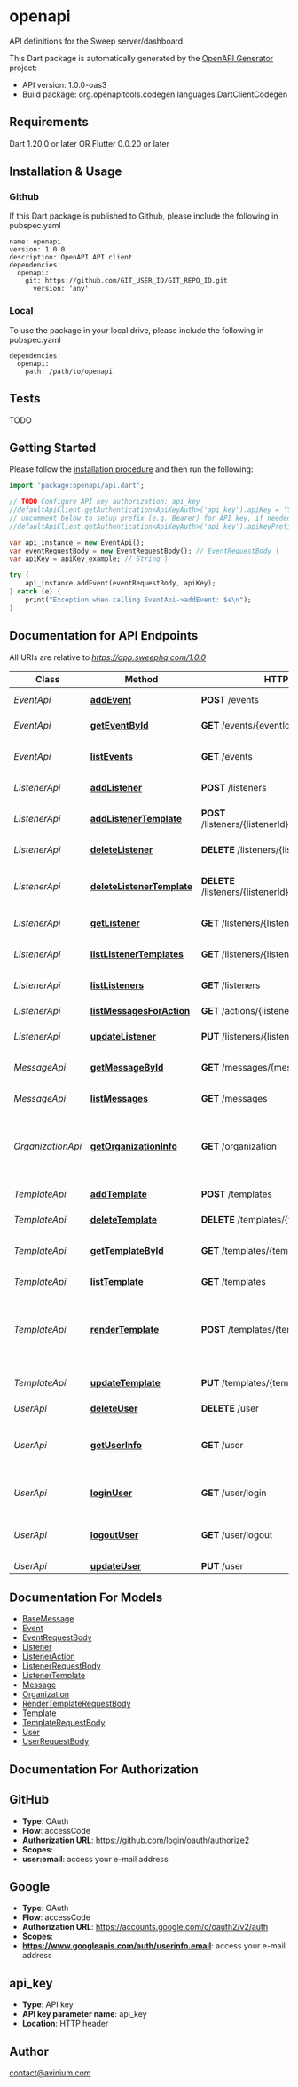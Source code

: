 # openapi
API definitions for the Sweep server/dashboard.

This Dart package is automatically generated by the [OpenAPI Generator](https://openapi-generator.tech) project:

- API version: 1.0.0-oas3
- Build package: org.openapitools.codegen.languages.DartClientCodegen

## Requirements

Dart 1.20.0 or later OR Flutter 0.0.20 or later

## Installation & Usage

### Github
If this Dart package is published to Github, please include the following in pubspec.yaml
```
name: openapi
version: 1.0.0
description: OpenAPI API client
dependencies:
  openapi:
    git: https://github.com/GIT_USER_ID/GIT_REPO_ID.git
      version: 'any'
```

### Local
To use the package in your local drive, please include the following in pubspec.yaml
```
dependencies:
  openapi:
    path: /path/to/openapi
```

## Tests

TODO

## Getting Started

Please follow the [installation procedure](#installation--usage) and then run the following:

```dart
import 'package:openapi/api.dart';

// TODO Configure API key authorization: api_key
//defaultApiClient.getAuthentication<ApiKeyAuth>('api_key').apiKey = 'YOUR_API_KEY';
// uncomment below to setup prefix (e.g. Bearer) for API key, if needed
//defaultApiClient.getAuthentication<ApiKeyAuth>('api_key').apiKeyPrefix = 'Bearer';

var api_instance = new EventApi();
var eventRequestBody = new EventRequestBody(); // EventRequestBody | 
var apiKey = apiKey_example; // String | 

try {
    api_instance.addEvent(eventRequestBody, apiKey);
} catch (e) {
    print("Exception when calling EventApi->addEvent: $e\n");
}

```

## Documentation for API Endpoints

All URIs are relative to *https://app.sweephq.com/1.0.0*

Class | Method | HTTP request | Description
------------ | ------------- | ------------- | -------------
*EventApi* | [**addEvent**](docs\/EventApi.md#addevent) | **POST** /events | Raise an event
*EventApi* | [**getEventById**](docs\/EventApi.md#geteventbyid) | **GET** /events/{eventId} | Find raised event by ID
*EventApi* | [**listEvents**](docs\/EventApi.md#listevents) | **GET** /events | List all received events
*ListenerApi* | [**addListener**](docs\/ListenerApi.md#addlistener) | **POST** /listeners | Create a new Listener
*ListenerApi* | [**addListenerTemplate**](docs\/ListenerApi.md#addlistenertemplate) | **POST** /listeners/{listenerId}/templates/{templateId} | Associates a Template to a Listener
*ListenerApi* | [**deleteListener**](docs\/ListenerApi.md#deletelistener) | **DELETE** /listeners/{listenerId} | Deletes a Listener
*ListenerApi* | [**deleteListenerTemplate**](docs\/ListenerApi.md#deletelistenertemplate) | **DELETE** /listeners/{listenerId}/templates/{templateId} | Disassociates a Template from a Listener
*ListenerApi* | [**getListener**](docs\/ListenerApi.md#getlistener) | **GET** /listeners/{listenerId} | Get a listener by ID
*ListenerApi* | [**listListenerTemplates**](docs\/ListenerApi.md#listlistenertemplates) | **GET** /listeners/{listenerId}/templates | List Templates for Listener
*ListenerApi* | [**listListeners**](docs\/ListenerApi.md#listlisteners) | **GET** /listeners | List all Listeners
*ListenerApi* | [**listMessagesForAction**](docs\/ListenerApi.md#listmessagesforaction) | **GET** /actions/{listenerActionId}/messages | List all messages
*ListenerApi* | [**updateListener**](docs\/ListenerApi.md#updatelistener) | **PUT** /listeners/{listenerId} | Updates a Listener
*MessageApi* | [**getMessageById**](docs\/MessageApi.md#getmessagebyid) | **GET** /messages/{messageId} | Find message by ID
*MessageApi* | [**listMessages**](docs\/MessageApi.md#listmessages) | **GET** /messages | List all messages
*OrganizationApi* | [**getOrganizationInfo**](docs\/OrganizationApi.md#getorganizationinfo) | **GET** /organization | Get organization info for the currently authenticated context
*TemplateApi* | [**addTemplate**](docs\/TemplateApi.md#addtemplate) | **POST** /templates | Create a new Template
*TemplateApi* | [**deleteTemplate**](docs\/TemplateApi.md#deletetemplate) | **DELETE** /templates/{templateId} | Deletes a Template
*TemplateApi* | [**getTemplateById**](docs\/TemplateApi.md#gettemplatebyid) | **GET** /templates/{templateId} | Find Template by ID
*TemplateApi* | [**listTemplate**](docs\/TemplateApi.md#listtemplate) | **GET** /templates | List all Templates
*TemplateApi* | [**renderTemplate**](docs\/TemplateApi.md#rendertemplate) | **POST** /templates/{templateId}/render | Renders a template using the provided event parameters
*TemplateApi* | [**updateTemplate**](docs\/TemplateApi.md#updatetemplate) | **PUT** /templates/{templateId} | Update an existing Template
*UserApi* | [**deleteUser**](docs\/UserApi.md#deleteuser) | **DELETE** /user | Delete user
*UserApi* | [**getUserInfo**](docs\/UserApi.md#getuserinfo) | **GET** /user | Get user info for the currently authenticated user
*UserApi* | [**loginUser**](docs\/UserApi.md#loginuser) | **GET** /user/login | Logs user into the system
*UserApi* | [**logoutUser**](docs\/UserApi.md#logoutuser) | **GET** /user/logout | Logs out current logged in user session
*UserApi* | [**updateUser**](docs\/UserApi.md#updateuser) | **PUT** /user | Updated user


## Documentation For Models

 - [BaseMessage](docs\/BaseMessage.md)
 - [Event](docs\/Event.md)
 - [EventRequestBody](docs\/EventRequestBody.md)
 - [Listener](docs\/Listener.md)
 - [ListenerAction](docs\/ListenerAction.md)
 - [ListenerRequestBody](docs\/ListenerRequestBody.md)
 - [ListenerTemplate](docs\/ListenerTemplate.md)
 - [Message](docs\/Message.md)
 - [Organization](docs\/Organization.md)
 - [RenderTemplateRequestBody](docs\/RenderTemplateRequestBody.md)
 - [Template](docs\/Template.md)
 - [TemplateRequestBody](docs\/TemplateRequestBody.md)
 - [User](docs\/User.md)
 - [UserRequestBody](docs\/UserRequestBody.md)


## Documentation For Authorization


## GitHub

- **Type**: OAuth
- **Flow**: accessCode
- **Authorization URL**: https://github.com/login/oauth/authorize2
- **Scopes**: 
 - **user:email**: access your e-mail address

## Google

- **Type**: OAuth
- **Flow**: accessCode
- **Authorization URL**: https://accounts.google.com/o/oauth2/v2/auth
- **Scopes**: 
 - **https://www.googleapis.com/auth/userinfo.email**: access your e-mail address

## api_key

- **Type**: API key
- **API key parameter name**: api_key
- **Location**: HTTP header


## Author

contact@avinium.com


